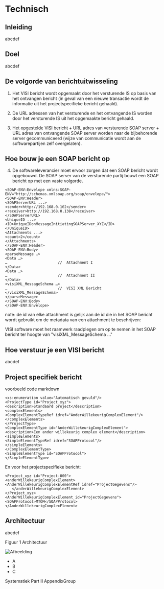 # Technisch


## Inleiding

abcdef
 
## Doel

abcdef

## De volgorde van berichtuitwisseling

1. Het VISI bericht wordt opgemaakt door het versturende IS op basis van het ontvangen bericht (in geval van een nieuwe transactie wordt de informatie uit het projectspecifieke bericht gehaald).

2. De URL adressen van het versturende en het ontvangende IS worden door het versturende IS uit het opgemaakte bericht gehaald.

3. Het opgestelde VISI bericht + URL adres van versturende SOAP server + URL adres van ontvangende SOAP server worden naar de bijbehorende server gecommuniceerd (wijze van communicatie wordt aan de softwarepartijen zelf overgelaten).

## Hoe bouw je een SOAP bericht op

4. De softwareleverancier moet ervoor zorgen dat een SOAP bericht wordt opgebouwd.
De SOAP server van de versturende partij bouwt een SOAP bericht op met een vaste volgorde.


`
    <SOAP-ENV:Envelope xmlns:SOAP-ENV="http://schemas.xmlsoap.org/soap/envelope/">
`
<br>
`
	<SOAP-ENV:Header>
`
<br>
`
		<SOAPServerURL ...>
`
<br>
`
			<sender>http://192.168.0.102</sender>
`
<br>
`
			<receiver>http://192.168.0.138</receiver>
`
<br>
`
		</SOAPServerURL>
`
<br>
`
		<UniqueID ...>
`
<br>
`
			<ID>UniqueIDonMessageInitiatingSOAPServer_XYZ</ID>
`
<br>
`
		</UniqueID>
`
<br>
`
		<Attachments ...>
`
<br>
`
			<count>2</count>
`
<br>
`
		</Attachments>
`
<br>
`
	</SOAP-ENV:Header>
`
<br>
`
	<SOAP-ENV:Body>
`
<br>
`
		<parseMessage …>
`
<br>
`
			<Data …>
`
<br>
`
				…						//	Attachment I
`
<br>
`
			</Data>
`
<br>
`
			<Data …>
`
<br>
`
				…						//	Attachment II
`
<br>
`
			</Data>
`
<br>
`
			<visiXML_MessageSchema …>
`
<br>
`
				…						//	VISI XML Bericht
`
<br>
`
			</visiXML_MessageSchema>
`
<br>
`
		</parseMessage>
`
<br>
`
	</SOAP-ENV:Body>
`
<br>
`
    </SOAP-ENV:Envelope>
`

<p class="note" title="ID van attachement">
note: de id van elke attachment is gelijk aan de id die in het SOAP bericht 
	wordt gebruikt om de metadata van een attachment te beschrijven:
</p>

<p class="note" title="ID van attachement">
VISI software moet het raamwerk raadplegen om op te nemen in het SOAP bericht ter hoogte van "visiXML_MessageSchema …"
</p>

## Hoe verstuur je een VISI bericht

abcdef




## Project specifiek bericht
voorbeeld code markdown

`
	<xs:enumeration value="Automatisch gevuld"/>
` 
<br>
`
    <ProjectType id="Project_xyz">
`
<br>
`
        <description>Standaard project</description>
`
<br>
`
        <complexElements>
`
<br>
`
            <ComplexElementTypeRef idref="AnderWillekeurigComplexElement"/>
`
<br>
`
        </complexElements>
`
<br>
`
    </ProjectType>
`
<br>
`
    <ComplexElementType id="AnderWillekeurigComplexElement">
`
<br>
`
        <description>Een ander willekeurig complex element</description>
`
<br>
`
        <simpleElements>
`
<br>
`
            <SimpleElementTypeRef idref="SOAPProtocol"/>
`
<br>
`
        </simpleElements>
`
<br>
`
    </ComplexElementType>
`
<br>
`
    <SimpleElementType id="SOAPProtocol">
`
<br>
`
    </SimpleElementType>
`
<br>

En voor het projectspecifieke bericht:

`
  <Project_xyz id="Project-000">
`
<br>
`
        <anderWillekeurigComplexElement>
`
<br>
`
            <AnderWillekeurigComplexElementRef idref="ProjectGegevens"/>
`
<br>
`	
        </anderWillekeurigComplexElement>
`
<br>
`
    </Project_xyz>
`
<br>
`
    <AnderWillekeurigComplexElement id="ProjectGegevens">
`
<br>
`
        <SOAPProtocol>MTOM</SOAPProtocol>
`
<br>
`
    </AnderWillekeurigComplexElement>
`


## Architectuur

abcdef
 
Figuur 1 Architectuur

![Afbeelding](media/fig-1-architectuur.png)
 

* A
* B
* C


Systematiek Part II
AppendixGroup




